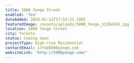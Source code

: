 ```yaml
---
title: 5800 Yonge Street
enabled: 'Yes'
dateAdded: 2020-02-12T17:53:21.190Z
featuredImage: /assets/uploads/5800_Yonge_1220x634.jpg
location: 5800 Yonge Street
city: Toronto
status: Coming Soon
projectType: High-rise Residential
contactEmail: info@5800yonge.com
websiteLink: 'http://5800yonge.com/'
---
```


